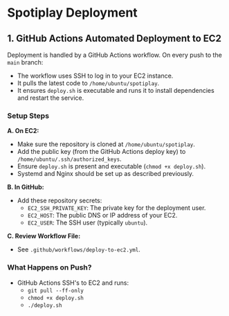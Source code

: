 # Spotiplay Deployment

## 1. GitHub Actions Automated Deployment to EC2

Deployment is handled by a GitHub Actions workflow. On every push to the `main` branch:
- The workflow uses SSH to log in to your EC2 instance.
- It pulls the latest code to `/home/ubuntu/spotiplay`.
- It ensures `deploy.sh` is executable and runs it to install dependencies and restart the service.

### Setup Steps
**A. On EC2:**
- Make sure the repository is cloned at `/home/ubuntu/spotiplay`.
- Add the public key (from the GitHub Actions deploy key) to `/home/ubuntu/.ssh/authorized_keys`.
- Ensure `deploy.sh` is present and executable (`chmod +x deploy.sh`).
- Systemd and Nginx should be set up as described previously.

**B. In GitHub:**
- Add these repository secrets:
    - `EC2_SSH_PRIVATE_KEY`: The private key for the deployment user.
    - `EC2_HOST`: The public DNS or IP address of your EC2.
    - `EC2_USER`: The SSH user (typically `ubuntu`).

**C. Review Workflow File:**
- See `.github/workflows/deploy-to-ec2.yml`.

### What Happens on Push?
- GitHub Actions SSH's to EC2 and runs:
    - `git pull --ff-only`
    - `chmod +x deploy.sh`
    - `./deploy.sh`
